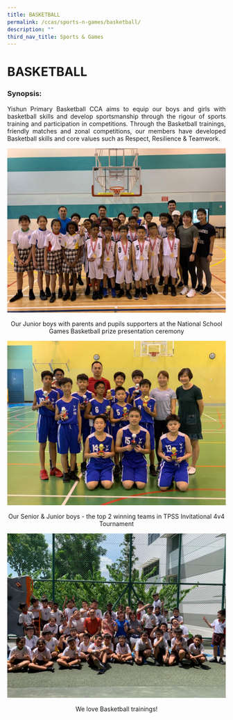 ```yaml
---
title: BASKETBALL
permalink: /ccas/sports-n-games/basketball/
description: ""
third_nav_title: Sports & Games
---
```

# BASKETBALL

### Synopsis:

<p style="text-align: justify;">Yishun Primary Basketball CCA aims to equip our boys and girls with basketball skills and develop sportsmanship through the rigour of sports training and participation in competitions. Through the Basketball trainings, friendly matches and zonal competitions, our members have developed Basketball skills and core values such as Respect, Resilience & Teamwork.</p>

![](/images/CCAs/Basketball/CCA_Basketball_2020_1.jpg)

<center>Our Junior boys with parents and pupils supporters at the National School Games Basketball prize presentation ceremony
</center>

![](/images/CCAs/Basketball/CCA_Basketball_2020_2.jpg)

<center>Our Senior & Junior boys -  the top 2 winning teams in TPSS Invitational 4v4 Tournament</center>




<center></center>



<center></center>


<center></center>



<center></center>

![](/images/CCAs/Basketball/CCA_Basketball_2020_3.jpg)

<center>We love Basketball trainings!</center>
